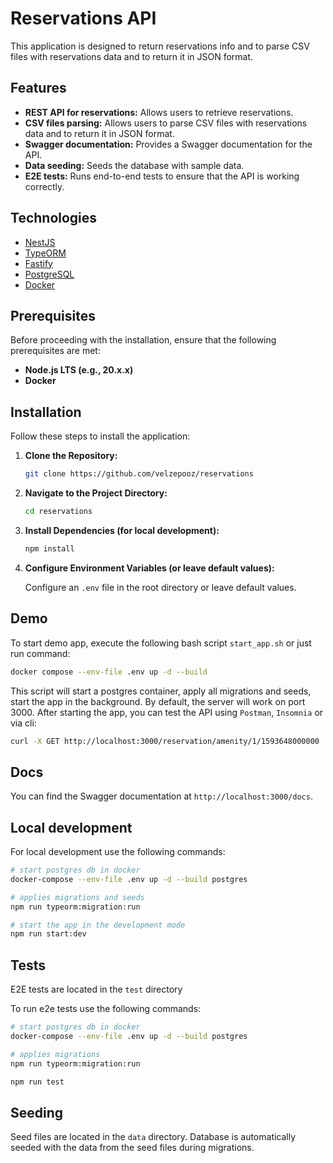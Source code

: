 # Reservations API

This application is designed to return reservations info and to parse CSV files with reservations data and to return it in JSON format.

## Features

- **REST API for reservations:** Allows users to retrieve reservations.
- **CSV files parsing:** Allows users to parse CSV files with reservations data and to return it in JSON format.
- **Swagger documentation:** Provides a Swagger documentation for the API.
- **Data seeding:** Seeds the database with sample data.
- **E2E tests:** Runs end-to-end tests to ensure that the API is working correctly.


## Technologies

- [NestJS](https://nestjs.com/)
- [TypeORM](https://typeorm.io/)
- [Fastify](https://www.fastify.io/)
- [PostgreSQL](https://www.postgresql.org/)
- [Docker](https://www.docker.com/)

## Prerequisites

Before proceeding with the installation, ensure that the following prerequisites are met:

- **Node.js LTS (e.g., 20.x.x)**
- **Docker**

## Installation

Follow these steps to install the application:

1. **Clone the Repository:**

   ```bash
   git clone https://github.com/velzepooz/reservations
   ```

2. **Navigate to the Project Directory:**

   ```bash
   cd reservations
   ```

3. **Install Dependencies (for local development):**

   ```bash
   npm install
   ```

4. **Configure Environment Variables (or leave default values):**

   Configure an `.env` file in the root directory or leave default values.


## Demo

To start demo app, execute the following bash script `start_app.sh` or just run command:
```bash
docker compose --env-file .env up -d --build
```

This script will start a postgres container, apply all migrations and seeds, start the app in the background.
By default, the server will work on port 3000.
After starting the app, you can test the API using `Postman`, `Insomnia` or via cli:
```bash
curl -X GET http://localhost:3000/reservation/amenity/1/1593648000000
```

## Docs

You can find the Swagger documentation at `http://localhost:3000/docs`.

## Local development

For local development use the following commands:

```bash
# start postgres db in docker
docker-compose --env-file .env up -d --build postgres
```

```bash
# applies migrations and seeds
npm run typeorm:migration:run
```

```bash
# start the app in the development mode
npm run start:dev
```

## Tests

E2E tests are located in the `test` directory

To run e2e tests use the following commands:

```bash
# start postgres db in docker
docker-compose --env-file .env up -d --build postgres
```

```bash
# applies migrations
npm run typeorm:migration:run
```

```bash
npm run test
```

## Seeding

Seed files are located in the `data` directory. Database is automatically seeded with the data from the seed files during migrations.
